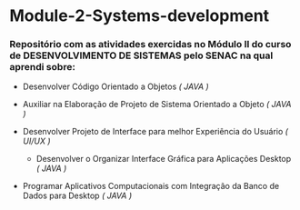 # Module-2-Systems-development


### Repositório com as atividades exercidas no Módulo II do curso de DESENVOLVIMENTO DE SISTEMAS pelo SENAC na qual aprendi sobre:



- Desenvolver Código Orientado a Objetos
*( JAVA )*

- Auxiliar na Elaboração de Projeto de Sistema Orientado a Objeto
  *( JAVA )*
  
- Desenvolver Projeto de Interface para melhor Experiência do Usuário
  *( UI/UX )*

  - Desenvolver o Organizar Interface Gráfica para Aplicações Desktop 
  *( JAVA )*
  
- Programar Aplicativos Computacionais com Integração da Banco de Dados para Desktop
  *( JAVA )*
